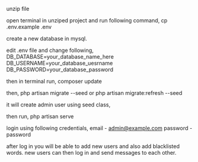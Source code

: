 unzip file 

open terminal in unziped project and run following command,
cp .env.example .env

create a new database in mysql.

edit .env file and change following,
DB_DATABASE=your_database_name_here
DB_USERNAME=your_database_uesrname
DB_PASSWORD=your_database_password

then in terminal run,
composer update

then,
php artisan migrate --seed
or
php artisan migrate:refresh --seed

it will create admin user using seed class,

then run,
php artisan serve

login using following credentials,
email - admin@example.com
password - password

after log in you will be able to add new users and also add blacklisted words.
new users can then log in and send messages to each other.
